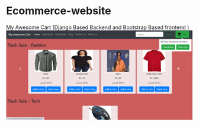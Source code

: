# Ecommerce-website
My Awesome Cart
(Django Based Backend and Bootstrap Based frontend )
![Home](home.png)
